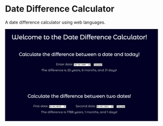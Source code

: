 # Date Difference Calculator

A date difference calculator using web languages.

![Date Difference Calculator](date-difference.png)